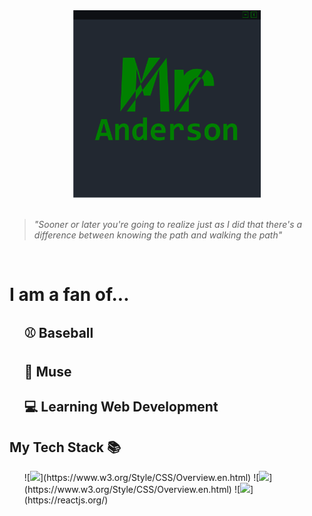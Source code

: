 <div align="center">
    <a href="">
        <img src="Banner.png" alt="Banner" height=300 width=300>
    </a>
</div>
<br />

> *"Sooner or later you're going to realize just as I did that there's a difference between knowing the path and walking the path"*

<br />
<div align="left">
    <h1><b>I am a fan of...</b></h1>
    <ul>
        <h2>⚾ Baseball</h2>
        <h2>🎸 Muse</h2>
        <h2>💻 Learning Web Development</h2>
    </ul>
    <h2>My Tech Stack 📚</h2>  
    <ul>
        ![<img src = "https://img.shields.io/badge/-CSS-informational?style=flat&logo=css3&logoColor=white&color=008000" height="25"/>](https://www.w3.org/Style/CSS/Overview.en.html)
        ![<img src = "https://img.shields.io/badge/-JavaScript-informational?style=flat&logo=javascript&logoColor=white&color=008000" height="25"/>](https://www.w3.org/Style/CSS/Overview.en.html)
        ![<img src = "https://img.shields.io/badge/-React-informational?style=flat&logo=react&logoColor=white&color=008000" height="25"/>](https://reactjs.org/)
    </ul>
</div>

